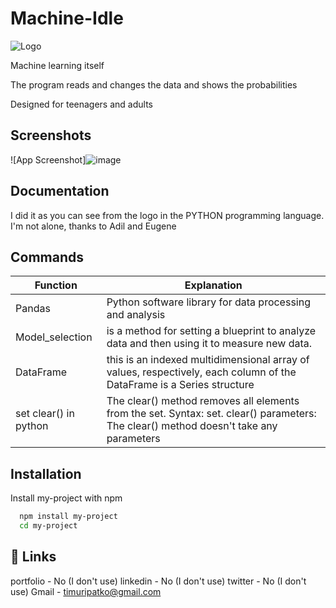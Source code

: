 # Machine-Idle

![Logo](https://user-images.githubusercontent.com/103319628/180814908-4d47fce3-4f67-4ca9-9040-e9c27c4122ad.png)

Machine learning itself

The program reads and changes the data and shows the probabilities

Designed for teenagers and adults

## Screenshots

![App Screenshot]![image](https://user-images.githubusercontent.com/103319628/180814288-f5f43ed4-bd1a-429f-99f8-9bbf93bd8d38.png)


## Documentation

I did it as you can see from the logo in the PYTHON programming language.
I'm not alone, thanks to Adil and Eugene

## Commands

| Function            |        Explanation                                                        |
| ----------------- | ------------------------------------------------------------------ |
| Pandas | Python software library for data processing and analysis |
| Model_selection | is a method for setting a blueprint to analyze data and then using it to measure new data.  |
| DataFrame | this is an indexed multidimensional array of values, respectively, each column of the DataFrame is a Series structure |
| set clear() in python | The clear() method removes all elements from the set. Syntax: set. clear() parameters: The clear() method doesn't take any parameters |

## Installation

Install my-project with npm

```bash
  npm install my-project
  cd my-project
```
    
## 🔗 Links
portfolio - No (I don't use)
linkedin - No (I don't use)
twitter - No (I don't use)
Gmail - timuripatko@gmail.com
